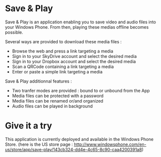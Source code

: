 Save & Play
===========

Save & Play is an application enabling you to save video and audio files into your Windows Phone.
From then, playing these medias offline becomes possible.

Several ways are provided to download these media files :
- Browse the web and press a link targeting a media
- Sign in to your SkyDrive account and select the desired media
- Sign in to your Dropbox account and select the desired media
- Scan a QRCode containing a link targeting a media
- Enter or paste a simple link targeting a media

Save & Play additionnal features :
- Two tranfer modes are provided : bound to or unbound from the App
- Media files can be protected with a password
- Media files can be renamed or/and organized
- Audio files can be played in background

Give it a try
=============
This application is currently deployed and available in the Windows Phone Store. (here is the US store page : http://www.windowsphone.com/en-us/store/app/save-play/143cb324-dd4e-4c65-8c90-caa4200391a8)
